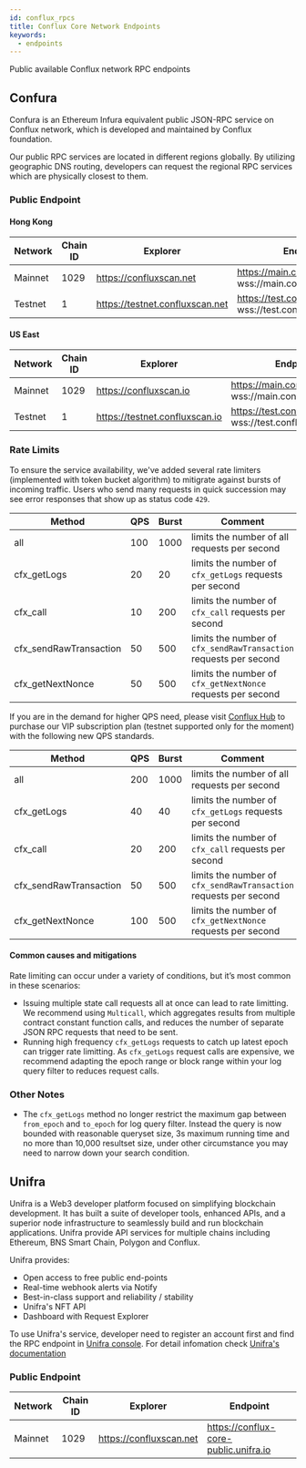 ```yaml
---
id: conflux_rpcs
title: Conflux Core Network Endpoints
keywords:
  - endpoints
---
```


Public available Conflux network RPC endpoints

## Confura

Confura is an Ethereum Infura equivalent public JSON-RPC service on Conflux network, which is developed and maintained by Conflux foundation.

Our public RPC services are located in different regions globally. By utilizing geographic DNS routing, developers can request the regional RPC services which are physically closest to them.

### Public Endpoint

#### Hong Kong

| Network | Chain ID | Explorer | Endpoint | 
| -------- | -------- | --------| -------- |
| Mainnet | 1029 | https://confluxscan.net | https://main.confluxrpc.com <br/> wss://main.confluxrpc.com/ws |
| Testnet | 1 | https://testnet.confluxscan.net |https://test.confluxrpc.com <br/> wss://test.confluxrpc.com/ws |

#### US East

| Network | Chain ID | Explorer | Endpoint | 
| -------- | -------- | --------| -------- |
| Mainnet | 1029 | https://confluxscan.io | https://main.confluxrpc.org <br/> wss://main.confluxrpc.org/ws |
| Testnet | 1 | https://testnet.confluxscan.io |https://test.confluxrpc.org <br/> wss://test.confluxrpc.org/ws |

### Rate Limits

To ensure the service availability, we've added several rate limiters (implemented with token bucket algorithm) to mitigrate against bursts of incoming traffic. Users who send many requests in quick succession may see error responses that show up as status code `429`.

| Method | QPS | Burst | Comment | 
| -------- | -------- | --------| -------- |
| all | 100 | 1000 |  limits the number of all requests per second |
| cfx_getLogs | 20 | 20 | limits the number of `cfx_getLogs` requests per second |
| cfx_call | 10 | 200 | limits the number of `cfx_call` requests per second |
| cfx_sendRawTransaction | 50 | 500 | limits the number of `cfx_sendRawTransaction` requests per second |
| cfx_getNextNonce | 50 | 500 | limits the number of `cfx_getNextNonce` requests per second |

If you are in the demand for higher QPS need, please visit [Conflux Hub](https://test.confluxhub.io/payment/consumer/app/subscription/0x4805C5B2741088B8458ed781083eA8940186E477) to purchase our VIP subscription plan (testnet supported only for the moment) with the following new QPS standards.

| Method | QPS | Burst | Comment |
| -------- | -------- | --------| -------- |
| all | 200 | 1000 |  limits the number of all requests per second |
| cfx_getLogs | 40 | 40 | limits the number of `cfx_getLogs` requests per second |
| cfx_call | 20 | 200 | limits the number of `cfx_call` requests per second |
| cfx_sendRawTransaction | 50 | 500 | limits the number of `cfx_sendRawTransaction` requests per second |
| cfx_getNextNonce | 100 | 500 | limits the number of `cfx_getNextNonce` requests per second |

#### Common causes and mitigations

Rate limiting can occur under a variety of conditions, but it’s most common in these scenarios:

* Issuing multiple state call requests all at once can lead to rate limitting. We recommend using `Multicall`, which aggregates results from multiple contract constant function calls, and reduces the number of separate JSON RPC requests that need to be sent.
* Running high frequency `cfx_getLogs` requests to catch up latest epoch can trigger rate limitting. As `cfx_getLogs` request calls are expensive, we recommend adapting the epoch range or block range within your log query filter to reduces request calls.

### Other Notes

* The `cfx_getLogs` method no longer restrict the maximum gap between `from_epoch` and `to_epoch` for log query filter. Instead the query is now bounded with reasonable queryset size, 3s maximum running time and no more than 10,000 resultset size, under other circumstance you may need to narrow down your search condition.

## Unifra

Unifra is a Web3 developer platform focused on simplifying blockchain development. It has built a suite of developer tools, enhanced APIs, and a superior node infrastructure to seamlessly build and run blockchain applications. Unifra provide API services for multiple chains including Ethereum, BNS Smart Chain, Polygon and Conflux.

Unifra provides:

- Open access to free public end-points
- Real-time webhook alerts via Notify
- Best-in-class support and reliability / stability
- Unifra's NFT API
- Dashboard with Request Explorer

To use Unifra's service, developer need to register an account first and find the RPC endpoint in [Unifra console](https://console.unifra.io/). For detail infomation check [Unifra's documentation](https://docs.unifra.io/)

### Public Endpoint

| Network | Chain ID | Explorer | Endpoint | 
| -------- | -------- | --------| -------- |
| Mainnet | 1029 | https://confluxscan.net | https://conflux-core-public.unifra.io |
